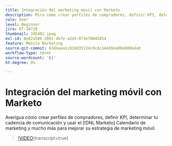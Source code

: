 ```yaml
---
title: Integración del marketing móvil con Marketo
description: Mira cómo crear perfiles de compradores, definir KPI, determinar tu cadencia de comunicación, usar [!DNL Marketo’s] Calendario de marketing y mucho más para mejorar su estrategia de marketing móvil.
role: User
level: Beginner
jira: KT-10729
thumbnail: 345402.jpeg
exl-id: 8e82a586-2001-4b7e-a2d4-073e78045854
feature: Mobile Marketing
source-git-commit: 63d4aea1c818d35724c0cdc14e69ea00eb06b4a0
workflow-type: tm+mt
source-wordcount: '61'
ht-degree: 0%

---
```


# Integración del marketing móvil con Marketo

Averigua cómo crear perfiles de compradores, definir KPI, determinar tu cadencia de comunicación y usar el [!DNL Marketo] Calendario de marketing y mucho más para mejorar su estrategia de marketing móvil.

>[!VIDEO](https://video.tv.adobe.com/v/345402/?quality=12&learn=on){transcript=true}
